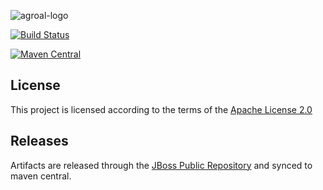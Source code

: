 ![agroal-logo](https://design.jboss.org/agroal/logo/final/PNG/agroal_logo_horizontal_default_600px.png)

[![Build Status](https://travis-ci.org/agroal/agroal.svg?branch=master)](https://travis-ci.org/agroal/agroal)

[![Maven Central](https://maven-badges.herokuapp.com/maven-central/io.agroal/agroal-parent/badge.svg )](https://maven-badges.herokuapp.com/maven-central/io.agroal/agroal-parent)

## License

This project is licensed according to the terms of the [Apache License 2.0](http://www.apache.org/licenses/LICENSE-2.0.html)

## Releases

Artifacts are released through the [JBoss Public Repository](https://repository.jboss.org/nexus/content/groups/public/io/agroal/) and synced to maven central.